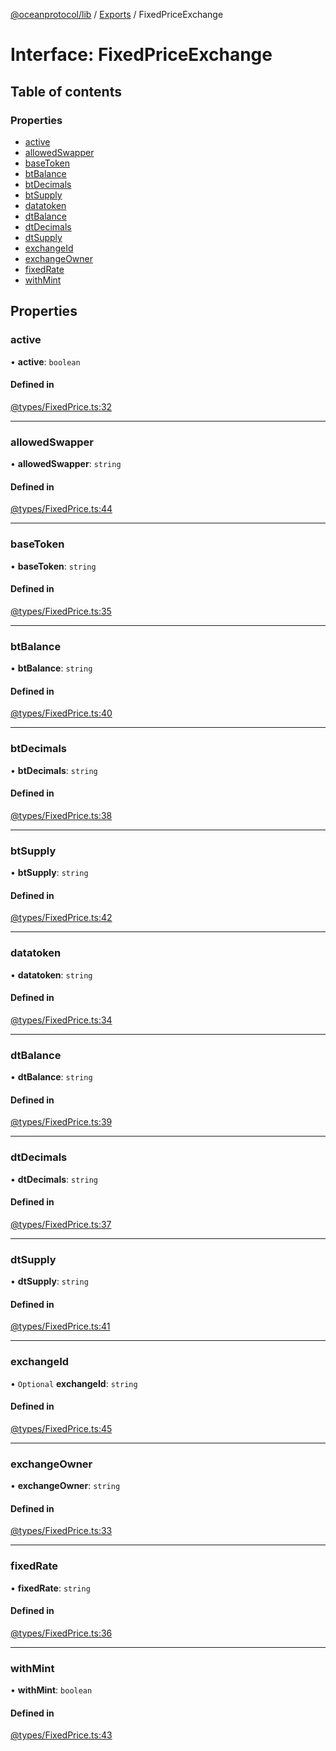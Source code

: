 [@oceanprotocol/lib](../README.md) / [Exports](../modules.md) / FixedPriceExchange

# Interface: FixedPriceExchange

## Table of contents

### Properties

- [active](FixedPriceExchange.md#active)
- [allowedSwapper](FixedPriceExchange.md#allowedswapper)
- [baseToken](FixedPriceExchange.md#basetoken)
- [btBalance](FixedPriceExchange.md#btbalance)
- [btDecimals](FixedPriceExchange.md#btdecimals)
- [btSupply](FixedPriceExchange.md#btsupply)
- [datatoken](FixedPriceExchange.md#datatoken)
- [dtBalance](FixedPriceExchange.md#dtbalance)
- [dtDecimals](FixedPriceExchange.md#dtdecimals)
- [dtSupply](FixedPriceExchange.md#dtsupply)
- [exchangeId](FixedPriceExchange.md#exchangeid)
- [exchangeOwner](FixedPriceExchange.md#exchangeowner)
- [fixedRate](FixedPriceExchange.md#fixedrate)
- [withMint](FixedPriceExchange.md#withmint)

## Properties

### active

• **active**: `boolean`

#### Defined in

[@types/FixedPrice.ts:32](https://github.com/oceanprotocol/ocean.js/blob/fbcd13ac/src/@types/FixedPrice.ts#L32)

___

### allowedSwapper

• **allowedSwapper**: `string`

#### Defined in

[@types/FixedPrice.ts:44](https://github.com/oceanprotocol/ocean.js/blob/fbcd13ac/src/@types/FixedPrice.ts#L44)

___

### baseToken

• **baseToken**: `string`

#### Defined in

[@types/FixedPrice.ts:35](https://github.com/oceanprotocol/ocean.js/blob/fbcd13ac/src/@types/FixedPrice.ts#L35)

___

### btBalance

• **btBalance**: `string`

#### Defined in

[@types/FixedPrice.ts:40](https://github.com/oceanprotocol/ocean.js/blob/fbcd13ac/src/@types/FixedPrice.ts#L40)

___

### btDecimals

• **btDecimals**: `string`

#### Defined in

[@types/FixedPrice.ts:38](https://github.com/oceanprotocol/ocean.js/blob/fbcd13ac/src/@types/FixedPrice.ts#L38)

___

### btSupply

• **btSupply**: `string`

#### Defined in

[@types/FixedPrice.ts:42](https://github.com/oceanprotocol/ocean.js/blob/fbcd13ac/src/@types/FixedPrice.ts#L42)

___

### datatoken

• **datatoken**: `string`

#### Defined in

[@types/FixedPrice.ts:34](https://github.com/oceanprotocol/ocean.js/blob/fbcd13ac/src/@types/FixedPrice.ts#L34)

___

### dtBalance

• **dtBalance**: `string`

#### Defined in

[@types/FixedPrice.ts:39](https://github.com/oceanprotocol/ocean.js/blob/fbcd13ac/src/@types/FixedPrice.ts#L39)

___

### dtDecimals

• **dtDecimals**: `string`

#### Defined in

[@types/FixedPrice.ts:37](https://github.com/oceanprotocol/ocean.js/blob/fbcd13ac/src/@types/FixedPrice.ts#L37)

___

### dtSupply

• **dtSupply**: `string`

#### Defined in

[@types/FixedPrice.ts:41](https://github.com/oceanprotocol/ocean.js/blob/fbcd13ac/src/@types/FixedPrice.ts#L41)

___

### exchangeId

• `Optional` **exchangeId**: `string`

#### Defined in

[@types/FixedPrice.ts:45](https://github.com/oceanprotocol/ocean.js/blob/fbcd13ac/src/@types/FixedPrice.ts#L45)

___

### exchangeOwner

• **exchangeOwner**: `string`

#### Defined in

[@types/FixedPrice.ts:33](https://github.com/oceanprotocol/ocean.js/blob/fbcd13ac/src/@types/FixedPrice.ts#L33)

___

### fixedRate

• **fixedRate**: `string`

#### Defined in

[@types/FixedPrice.ts:36](https://github.com/oceanprotocol/ocean.js/blob/fbcd13ac/src/@types/FixedPrice.ts#L36)

___

### withMint

• **withMint**: `boolean`

#### Defined in

[@types/FixedPrice.ts:43](https://github.com/oceanprotocol/ocean.js/blob/fbcd13ac/src/@types/FixedPrice.ts#L43)
